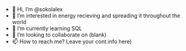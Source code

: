 - 👋 Hi, I’m @sokolalex
- 👀 I’m interested in energy recieving and spreading it throughout the world 
- 🌱 I’m currently learning SQL
- 💞️ I’m looking to collaborate on (blank)
- 📫 How to reach me? Leave your cont.info here)

<!---
sokolalex/sokolalex is a ✨ special ✨ repository because its `README.md` (this file) appears on your GitHub profile.
You can click the Preview link to take a look at your changes.
--->

